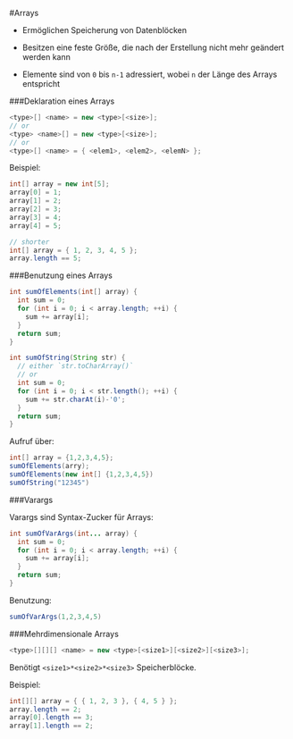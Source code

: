 #Arrays

- Ermöglichen Speicherung von Datenblöcken

- Besitzen eine feste Größe, die nach der Erstellung nicht mehr geändert werden kann

- Elemente sind von `0` bis `n-1` adressiert, wobei `n` der Länge des Arrays entspricht

###Deklaration eines Arrays
```java
<type>[] <name> = new <type>[<size>];
// or
<type> <name>[] = new <type>[<size>];
// or
<type>[] <name> = { <elem1>, <elem2>, <elemN> };
```

Beispiel:
```java
int[] array = new int[5];
array[0] = 1;
array[1] = 2;
array[2] = 3;
array[3] = 4;
array[4] = 5;

// shorter
int[] array = { 1, 2, 3, 4, 5 };
array.length == 5;
```
###Benutzung eines Arrays
```java
int sumOfElements(int[] array) {
  int sum = 0;
  for (int i = 0; i < array.length; ++i) {
    sum += array[i];
  }
  return sum;
}

int sumOfString(String str) {
  // either `str.toCharArray()`
  // or
  int sum = 0;
  for (int i = 0; i < str.length(); ++i) {
    sum += str.charAt(i)-'0';
  }
  return sum;
}
```

Aufruf über:
```java
int[] array = {1,2,3,4,5};
sumOfElements(arry);
sumOfElements(new int[] {1,2,3,4,5})
sumOfString("12345")
```

###Varargs

Varargs sind Syntax-Zucker für Arrays:
```java
int sumOfVarArgs(int... array) {
  int sum = 0;
  for (int i = 0; i < array.length; ++i) {
    sum += array[i];
  }
  return sum;
}
```
Benutzung:
```java
sumOfVarArgs(1,2,3,4,5)
```

###Mehrdimensionale Arrays

```java
<type>[][][] <name> = new <type>[<size1>][<size2>][<size3>];
```
Benötigt `<size1>*<size2>*<size3>` Speicherblöcke.

Beispiel:
```java
int[][] array = { { 1, 2, 3 }, { 4, 5 } };
array.length == 2;
array[0].length == 3;
array[1].length == 2;
```
